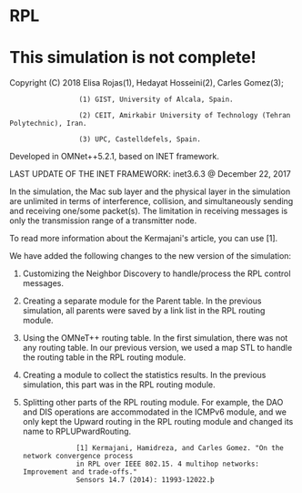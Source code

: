 # RPL


# This simulation is not complete!


Copyright (C) 2018 Elisa Rojas(1), Hedayat Hosseini(2), Carles Gomez(3);

                     (1) GIST, University of Alcala, Spain.
                     
                     (2) CEIT, Amirkabir University of Technology (Tehran Polytechnic), Iran.
                     
                     (3) UPC, Castelldefels, Spain.

                     
Developed in OMNet++5.2.1, based on INET framework.

LAST UPDATE OF THE INET FRAMEWORK: inet3.6.3 @ December 22, 2017


In the simulation, the Mac sub layer and the physical layer in the simulation are unlimited in terms of interference, collision, and simultaneously sending and receiving one/some packet(s). The limitation in receiving messages is only the transmission range of a transmitter node.

To read more information about the Kermajani's article, you can use [1].

 We have added the following changes to the new version of the simulation:

1. Customizing the Neighbor Discovery to handle/process the RPL control messages.
1. Creating a separate module for the Parent table. In the previous simulation, all parents were saved by a link list in the RPL routing module.
1. Using the OMNeT++ routing table. In the first simulation, there was not any routing table. In our previous version, we used a map STL to handle the routing table in the RPL routing module.
1. Creating a module to collect the statistics results. In the previous simulation, this part was in the RPL routing module.
1. Splitting other parts of the RPL routing module. For example, the DAO and DIS operations are accommodated in the ICMPv6 module, and we only kept the Upward routing in the RPL routing module and changed its name to RPLUPwardRouting.

                    [1] Kermajani, Hamidreza, and Carles Gomez. "On the network convergence process
                    in RPL over IEEE 802.15. 4 multihop networks: Improvement and trade-offs."
                    Sensors 14.7 (2014): 11993-12022.þ

